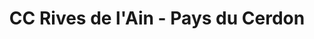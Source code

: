 ---
imageUrl: https://cyclopolis.lavilleavelo.org/cartes-minutes/RivesdelAin_Muscu.png
title: CC Rives de l'Ain - Pays du Cerdon
description: Vélo musculaire
link: https://cartes-minutes.lavilleavelo.org/carte_minute_CCRivesdelAin-PaysduCerdon_VeloMuscu.html
index: 4
---